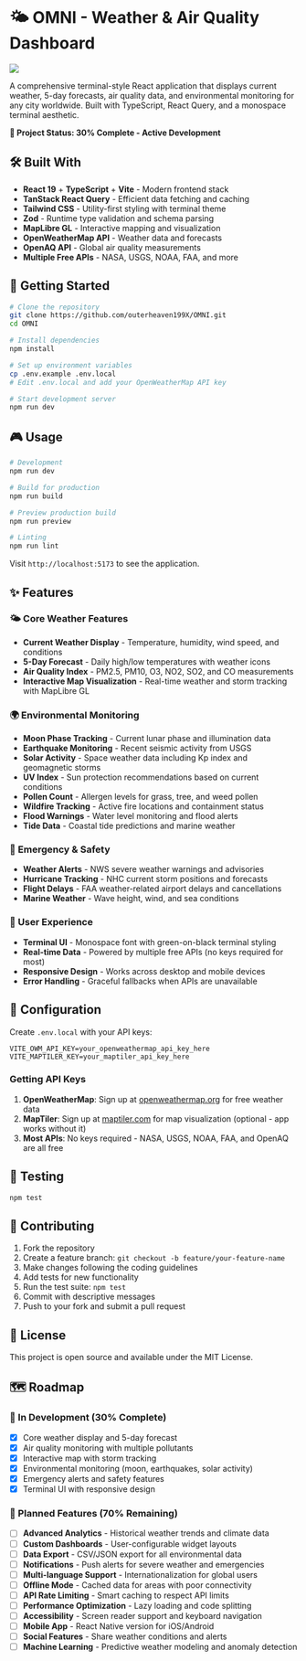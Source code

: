 # 🌤️ OMNI - Weather & Air Quality Dashboard

![](https://i.imgur.com/LNZyTSi.png)

A comprehensive terminal-style React application that displays current weather, 5-day forecasts, air quality data, and environmental monitoring for any city worldwide. Built with TypeScript, React Query, and a monospace terminal aesthetic.

**🚧 Project Status: 30% Complete - Active Development**

## 🛠 Built With

- **React 19** + **TypeScript** + **Vite** - Modern frontend stack
- **TanStack React Query** - Efficient data fetching and caching
- **Tailwind CSS** - Utility-first styling with terminal theme
- **Zod** - Runtime type validation and schema parsing
- **MapLibre GL** - Interactive mapping and visualization
- **OpenWeatherMap API** - Weather data and forecasts
- **OpenAQ API** - Global air quality measurements
- **Multiple Free APIs** - NASA, USGS, NOAA, FAA, and more

## 🚀 Getting Started

```bash
# Clone the repository
git clone https://github.com/outerheaven199X/OMNI.git
cd OMNI

# Install dependencies
npm install

# Set up environment variables
cp .env.example .env.local
# Edit .env.local and add your OpenWeatherMap API key

# Start development server
npm run dev
```

## 🎮 Usage

```bash
# Development
npm run dev

# Build for production
npm run build

# Preview production build
npm run preview

# Linting
npm run lint
```

Visit `http://localhost:5173` to see the application.

## ✨ Features

### 🌤️ Core Weather Features
- **Current Weather Display** - Temperature, humidity, wind speed, and conditions
- **5-Day Forecast** - Daily high/low temperatures with weather icons
- **Air Quality Index** - PM2.5, PM10, O3, NO2, SO2, and CO measurements
- **Interactive Map Visualization** - Real-time weather and storm tracking with MapLibre GL

### 🌍 Environmental Monitoring
- **Moon Phase Tracking** - Current lunar phase and illumination data
- **Earthquake Monitoring** - Recent seismic activity from USGS
- **Solar Activity** - Space weather data including Kp index and geomagnetic storms
- **UV Index** - Sun protection recommendations based on current conditions
- **Pollen Count** - Allergen levels for grass, tree, and weed pollen
- **Wildfire Tracking** - Active fire locations and containment status
- **Flood Warnings** - Water level monitoring and flood alerts
- **Tide Data** - Coastal tide predictions and marine weather

### 🚨 Emergency & Safety
- **Weather Alerts** - NWS severe weather warnings and advisories
- **Hurricane Tracking** - NHC current storm positions and forecasts
- **Flight Delays** - FAA weather-related airport delays and cancellations
- **Marine Weather** - Wave height, wind, and sea conditions

### 🎨 User Experience
- **Terminal UI** - Monospace font with green-on-black terminal styling
- **Real-time Data** - Powered by multiple free APIs (no keys required for most)
- **Responsive Design** - Works across desktop and mobile devices
- **Error Handling** - Graceful fallbacks when APIs are unavailable

## 🔧 Configuration

Create `.env.local` with your API keys:

```env
VITE_OWM_API_KEY=your_openweathermap_api_key_here
VITE_MAPTILER_KEY=your_maptiler_api_key_here
```

### Getting API Keys

1. **OpenWeatherMap**: Sign up at [openweathermap.org](https://openweathermap.org) for free weather data
2. **MapTiler**: Sign up at [maptiler.com](https://maptiler.com) for map visualization (optional - app works without it)
3. **Most APIs**: No keys required - NASA, USGS, NOAA, FAA, and OpenAQ are all free

## 🧪 Testing

```bash
npm test
```

## 🤝 Contributing

1. Fork the repository
2. Create a feature branch: `git checkout -b feature/your-feature-name`
3. Make changes following the coding guidelines
4. Add tests for new functionality
5. Run the test suite: `npm test`
6. Commit with descriptive messages
7. Push to your fork and submit a pull request

## 📜 License

This project is open source and available under the MIT License.

## 🗺 Roadmap

### 🚧 In Development (30% Complete)
- [x] Core weather display and 5-day forecast
- [x] Air quality monitoring with multiple pollutants
- [x] Interactive map with storm tracking
- [x] Environmental monitoring (moon, earthquakes, solar activity)
- [x] Emergency alerts and safety features
- [x] Terminal UI with responsive design

### 🔮 Planned Features (70% Remaining)
- [ ] **Advanced Analytics** - Historical weather trends and climate data
- [ ] **Custom Dashboards** - User-configurable widget layouts
- [ ] **Data Export** - CSV/JSON export for all environmental data
- [ ] **Notifications** - Push alerts for severe weather and emergencies
- [ ] **Multi-language Support** - Internationalization for global users
- [ ] **Offline Mode** - Cached data for areas with poor connectivity
- [ ] **API Rate Limiting** - Smart caching to respect API limits
- [ ] **Performance Optimization** - Lazy loading and code splitting
- [ ] **Accessibility** - Screen reader support and keyboard navigation
- [ ] **Mobile App** - React Native version for iOS/Android
- [ ] **Social Features** - Share weather conditions and alerts
- [ ] **Machine Learning** - Predictive weather modeling and anomaly detection
